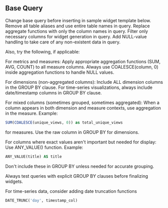 ## Base Query

Change base query before inserting in sample widget template below.
Remove all table aliases and use entire table names in query.
Replace aggregate functions with only the column names in query.
Filter only necessary columns for widget generation in query.
Add NULL-value handling to take care of any non-existent data in query.

Also, try the following, if applicable:

For metrics and measures:
Apply appropriate aggregation functions (SUM, AVG, COUNT) to all measure columns.
Always use COALESCE(column, 0) inside aggregation functions to handle NULL values.

For dimensions (non-aggregated columns):
Include ALL dimension columns in the GROUP BY clause.
For time-series visualizations, always include date/timestamp columns in GROUP BY clause.

For mixed columns (sometimes grouped, sometimes aggregated):
When a column appears in both dimension and measure contexts, use aggregation in the measure.
Example:

```sql
SUM(COALESCE(unique_views, 0)) as total_unique_views
```

for measures.
Use the raw column in GROUP BY for dimensions.

For columns where exact values aren't important but needed for display:
Use ANY_VALUE() function.
Example:

```sql
ANY_VALUE(title) AS title
```

Don't include these in GROUP BY unless needed for accurate grouping.

Always test queries with explicit GROUP BY clauses before finalizing widgets.

For time-series data, consider adding date truncation functions

```sql
DATE_TRUNC('day', timestamp_col)
```
